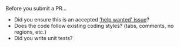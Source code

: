 Before you submit a PR...

* Did you ensure this is an accepted ['help wanted' issue](https://github.com/atc-net/atc-cosmos-eventstore/issues?page=1&q=is%3Aopen+is%3Aissue+label%3A%22help+wanted%22)?
* Does the code follow existing coding styles? (tabs, comments, no regions, etc.)
* Did you write unit tests?